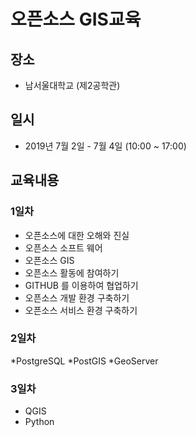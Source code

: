 ﻿# 오픈소스 GIS교육

## 장소
* 남서울대학교 (제2공학관)

## 일시
* 2019년 7월 2일 - 7월 4일 (10:00 ~ 17:00)


## 교육내용
### 1일차
* 오픈소스에 대한 오해와 진실
* 오픈소스 소프트 웨어
* 오픈소스 GIS
* 오픈소스 활동에 참여하기
* GITHUB 를 이용하여 협업하기
* 오픈소스 개발 환경 구축하기
* 오픈소스 서비스 환경 구축하기

### 2일차
*PostgreSQL
*PostGIS
*GeoServer

### 3일차
* QGIS
* Python
